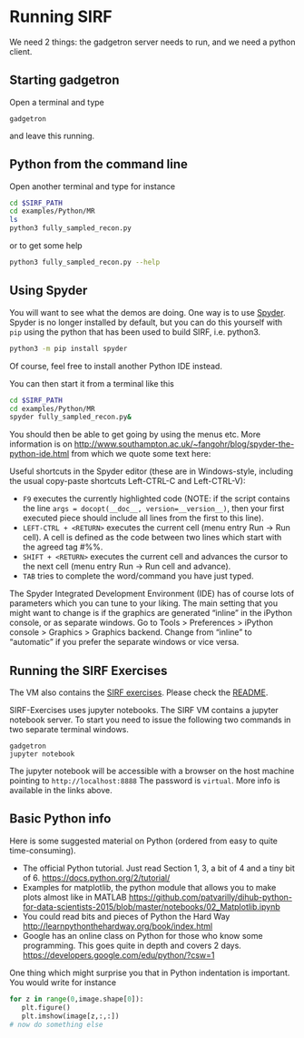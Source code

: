 # Running SIRF
We need 2 things: the gadgetron server needs to run, and we need a python client.
## Starting gadgetron
Open a terminal and type

    gadgetron

and leave this running.

## Python from the command line
Open another terminal and type for instance
```bash
cd $SIRF_PATH
cd examples/Python/MR
ls
python3 fully_sampled_recon.py
```
or to get some help
```bash
python3 fully_sampled_recon.py --help
```

## Using Spyder
You will want to see what the demos are doing. One way is to use [Spyder](https://pythonhosted.org/spyder/#).
Spyder is no longer installed by default, but you can do this yourself with `pip` using the python that has been used to build SIRF, i.e. python3.
```bash
python3 -m pip install spyder
```
Of course, feel free to install another Python IDE instead.

You can then start it from a terminal like this
```bash
cd $SIRF_PATH
cd examples/Python/MR
spyder fully_sampled_recon.py&
```
You should then be able to get going by using the menus etc. More information is on 
http://www.southampton.ac.uk/~fangohr/blog/spyder-the-python-ide.html from which we quote some text here:

Useful shortcuts in the Spyder editor (these are in Windows-style, including the usual copy-paste shortcuts Left-CTRL-C and Left-CTRL-V):
- `F9` executes the currently highlighted code (NOTE: if the script contains the line `args = docopt(__doc__, version=__version__)`, then your first executed piece should include all lines from the first to this line).
- `LEFT-CTRL + <RETURN>` executes the current cell (menu entry Run -> Run cell). A cell is defined as the code between two lines which start with the agreed tag #%%.
- `SHIFT + <RETURN>` executes the current cell and advances the cursor to the next cell (menu entry Run -> Run cell and advance).
- `TAB` tries to complete the word/command you have just typed.

The Spyder Integrated Development Environment (IDE) has of course lots of parameters which you can tune to your liking. The main setting that you might want to change is if the graphics are generated “inline” in the iPython console, or as separate windows. Go to Tools > Preferences > iPython console > Graphics > Graphics backend. Change from “inline” to “automatic” if you prefer the separate windows or vice versa.

## Running the SIRF Exercises
The VM also contains the [SIRF exercises](https://github.com/SyneRBI/SIRF-Exercises/). Please check the [README](https://github.com/SyneRBI/SIRF-Exercises/blob/master/README.md).

SIRF-Exercises uses jupyter notebooks. The SIRF VM contains a jupyter notebook server. To start you need to issue the following two commands in two separate terminal windows.

```
gadgetron
jupyter notebook
```

The jupyter notebook will be accessible with a browser on the host machine pointing to `http://localhost:8888` The password is `virtual`.
More info is available in the links above.

## Basic Python info

Here is some suggested material on Python (ordered from easy to quite time-consuming).

- The official Python tutorial. Just read Section 1, 3, a bit of 4 and a tiny bit of 6.
https://docs.python.org/2/tutorial/
- Examples for matplotlib, the python module that allows you to make plots almost like in MATLAB
https://github.com/patvarilly/dihub-python-for-data-scientists-2015/blob/master/notebooks/02_Matplotlib.ipynb
- You could read bits and pieces of Python the Hard Way
http://learnpythonthehardway.org/book/index.html
- Google has an online class on Python for those who know some programming. This goes quite in depth and covers 2 days.
https://developers.google.com/edu/python/?csw=1

One thing which might surprise you that in Python indentation is important. You would write for instance
```Python
for z in range(0,image.shape[0]):
   plt.figure()
   plt.imshow(image[z,:,:])
# now do something else
```
